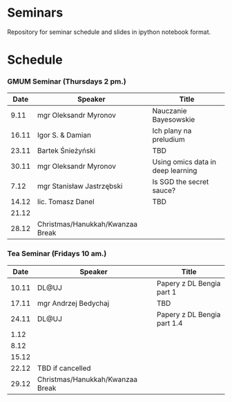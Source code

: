# Seminars
Repository for seminar schedule and slides in ipython notebook format.

# Schedule
### GMUM Seminar (Thursdays 2 pm.)
| Date  | Speaker                                            | Title                                                      |
|-------|----------------------------------------------------|----------------------------------------------------------- | 
|  9.11 | mgr Oleksandr Myronov                              | Nauczanie Bayesowskie                                      |
| 16.11 | Igor S. & Damian                                   | Ich plany na preludium                                     |
| 23.11 | Bartek Śnieżyński                                  | TBD                                                        |
| 30.11 | mgr Oleksandr Myronov                              | Using omics data in deep learning                          |
|  7.12 | mgr Stanisław Jastrzębski                          | Is SGD the secret sauce?                                   |
| 14.12 | lic. Tomasz Danel                                  | TBD                                                        |
| 21.12 |                                                    |                                                            |
| 28.12 | Christmas/Hanukkah/Kwanzaa Break                   |                                                            |


### Tea Seminar (Fridays 10 am.)
| Date  | Speaker                                            | Title                                                      |
|-------|----------------------------------------------------|----------------------------------------------------------- | 
| 10.11 | DL@UJ                                              | Papery z DL Bengia part 1                                  |
| 17.11 | mgr Andrzej Bedychaj                               | TBD                                                        |
| 24.11 | DL@UJ                                              | Papery z DL Bengia part 1.4                                |
|  1.12 |                                                    |                                                            |
|  8.12 |                                                    |                                                            |
| 15.12 |                                                    |                                                            |
| 22.12 | TBD if cancelled                                   |                                                            |
| 29.12 | Christmas/Hanukkah/Kwanzaa Break                   |                                                            |
